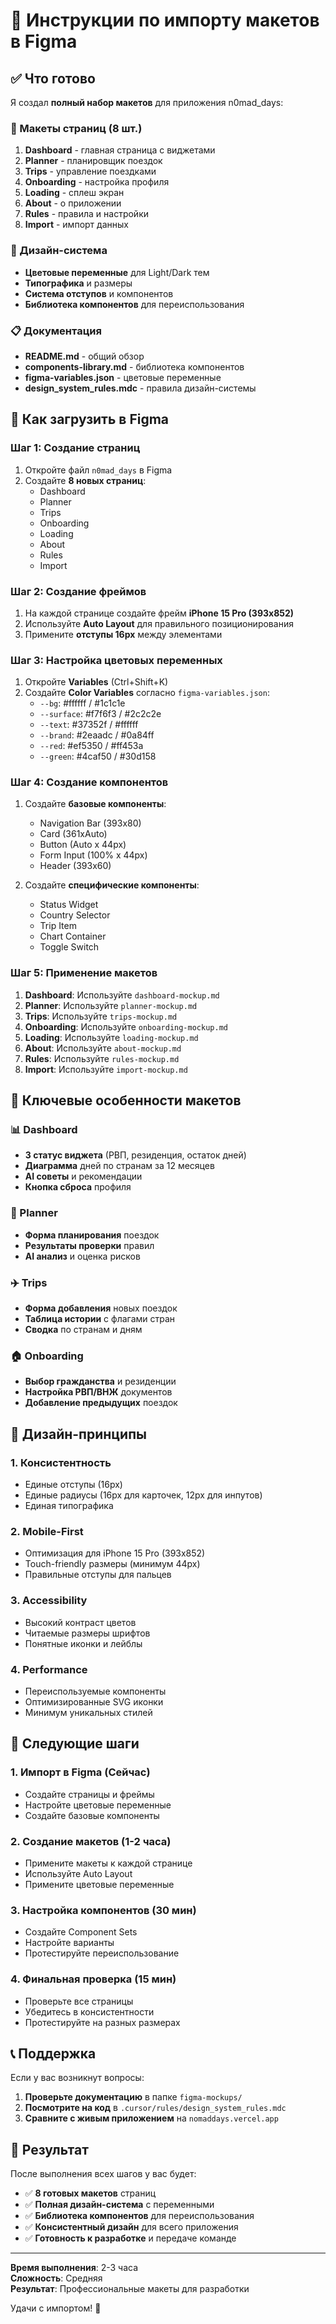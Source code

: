 # 🚀 Инструкции по импорту макетов в Figma

## ✅ Что готово

Я создал **полный набор макетов** для приложения n0mad_days:

### 📱 Макеты страниц (8 шт.)
1. **Dashboard** - главная страница с виджетами
2. **Planner** - планировщик поездок  
3. **Trips** - управление поездками
4. **Onboarding** - настройка профиля
5. **Loading** - сплеш экран
6. **About** - о приложении
7. **Rules** - правила и настройки
8. **Import** - импорт данных

### 🎨 Дизайн-система
- **Цветовые переменные** для Light/Dark тем
- **Типографика** и размеры
- **Система отступов** и компонентов
- **Библиотека компонентов** для переиспользования

### 📋 Документация
- **README.md** - общий обзор
- **components-library.md** - библиотека компонентов
- **figma-variables.json** - цветовые переменные
- **design_system_rules.mdc** - правила дизайн-системы

## 🔄 Как загрузить в Figma

### Шаг 1: Создание страниц
1. Откройте файл `n0mad_days` в Figma
2. Создайте **8 новых страниц**:
   - Dashboard
   - Planner  
   - Trips
   - Onboarding
   - Loading
   - About
   - Rules
   - Import

### Шаг 2: Создание фреймов
1. На каждой странице создайте фрейм **iPhone 15 Pro (393x852)**
2. Используйте **Auto Layout** для правильного позиционирования
3. Примените **отступы 16px** между элементами

### Шаг 3: Настройка цветовых переменных
1. Откройте **Variables** (Ctrl+Shift+K)
2. Создайте **Color Variables** согласно `figma-variables.json`:
   - `--bg`: #ffffff / #1c1c1e
   - `--surface`: #f7f6f3 / #2c2c2e
   - `--text`: #37352f / #ffffff
   - `--brand`: #2eaadc / #0a84ff
   - `--red`: #ef5350 / #ff453a
   - `--green`: #4caf50 / #30d158

### Шаг 4: Создание компонентов
1. Создайте **базовые компоненты**:
   - Navigation Bar (393x80)
   - Card (361xAuto)
   - Button (Auto x 44px)
   - Form Input (100% x 44px)
   - Header (393x60)

2. Создайте **специфические компоненты**:
   - Status Widget
   - Country Selector
   - Trip Item
   - Chart Container
   - Toggle Switch

### Шаг 5: Применение макетов
1. **Dashboard**: Используйте `dashboard-mockup.md`
2. **Planner**: Используйте `planner-mockup.md`
3. **Trips**: Используйте `trips-mockup.md`
4. **Onboarding**: Используйте `onboarding-mockup.md`
5. **Loading**: Используйте `loading-mockup.md`
6. **About**: Используйте `about-mockup.md`
7. **Rules**: Используйте `rules-mockup.md`
8. **Import**: Используйте `import-mockup.md`

## 🎯 Ключевые особенности макетов

### 📊 Dashboard
- **3 статус виджета** (РВП, резиденция, остаток дней)
- **Диаграмма** дней по странам за 12 месяцев
- **AI советы** и рекомендации
- **Кнопка сброса** профиля

### 📅 Planner
- **Форма планирования** поездок
- **Результаты проверки** правил
- **AI анализ** и оценка рисков

### ✈️ Trips
- **Форма добавления** новых поездок
- **Таблица истории** с флагами стран
- **Сводка** по странам и дням

### 🏠 Onboarding
- **Выбор гражданства** и резиденции
- **Настройка РВП/ВНЖ** документов
- **Добавление предыдущих** поездок

## 🎨 Дизайн-принципы

### 1. **Консистентность**
- Единые отступы (16px)
- Единые радиусы (16px для карточек, 12px для инпутов)
- Единая типографика

### 2. **Mobile-First**
- Оптимизация для iPhone 15 Pro (393x852)
- Touch-friendly размеры (минимум 44px)
- Правильные отступы для пальцев

### 3. **Accessibility**
- Высокий контраст цветов
- Читаемые размеры шрифтов
- Понятные иконки и лейблы

### 4. **Performance**
- Переиспользуемые компоненты
- Оптимизированные SVG иконки
- Минимум уникальных стилей

## 🚀 Следующие шаги

### 1. **Импорт в Figma** (Сейчас)
- Создайте страницы и фреймы
- Настройте цветовые переменные
- Создайте базовые компоненты

### 2. **Создание макетов** (1-2 часа)
- Примените макеты к каждой странице
- Используйте Auto Layout
- Примените цветовые переменные

### 3. **Настройка компонентов** (30 мин)
- Создайте Component Sets
- Настройте варианты
- Протестируйте переиспользование

### 4. **Финальная проверка** (15 мин)
- Проверьте все страницы
- Убедитесь в консистентности
- Протестируйте на разных размерах

## 📞 Поддержка

Если у вас возникнут вопросы:

1. **Проверьте документацию** в папке `figma-mockups/`
2. **Посмотрите на код** в `.cursor/rules/design_system_rules.mdc`
3. **Сравните с живым приложением** на `nomaddays.vercel.app`

## 🎉 Результат

После выполнения всех шагов у вас будет:
- ✅ **8 готовых макетов** страниц
- ✅ **Полная дизайн-система** с переменными
- ✅ **Библиотека компонентов** для переиспользования
- ✅ **Консистентный дизайн** для всего приложения
- ✅ **Готовность к разработке** и передаче команде

---

**Время выполнения**: 2-3 часа  
**Сложность**: Средняя  
**Результат**: Профессиональные макеты для разработки

Удачи с импортом! 🚀
